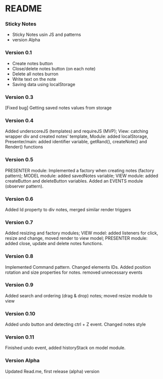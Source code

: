 # README #

### Sticky Notes ###

* Sticky Notes usin JS and patterns
* version Alpha

### Version 0.1 ###

* Create notes button
* Close/delete notes button (on each note)
* Delete all notes burron
* Write text on the note
* Saving data using localStorage

### Version 0.3 ###
 [Fixed bug] Getting saved notes values from storage
 
### Version 0.4 ###
Added underscoreJS (templates) and requireJS (MVP); View: catching wrapper div and created notes' template, Module: added localStorage, Presenter/main: added identifier variable, getRand(), createNote() and Render() functions

### Version 0.5 ###
PRESENTER module: Implemented a factory when creating notes (factory pattern); MODEL module: added savedNotes variable; VIEW module: added createButton and deleteButton variables. Added an EVENTS module (observer pattern).

### Version 0.6 ###
Added Id property to div notes, merged similar render triggers

### Version 0.7 ###
Added resizing and factory modules; VIEW model: added listeners for click, resize and change, moved render to view model; PRESENTER module: added close, update and delete notes functions.

### Version 0.8 ###
Implemented Command pattern. Changed elements IDs. Added position rotation and size properties for notes. removed unnecessary events
 
### Version 0.9 ###
Added search and ordering (drag & drop) notes; moved resize module to view

### Version 0.10 ###
Added undo button and detecting ctrl + Z event. Changed notes style

### Version 0.11 ###
Finished undo event, added historyStack on model module.

### Version Alpha ###
Updated Read.me, first release (alpha) version
